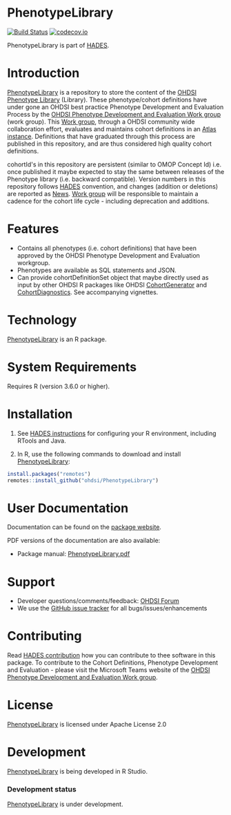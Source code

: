 PhenotypeLibrary
================

[![Build Status](https://github.com/OHDSI/PhenotypeLibrary/workflows/R-CMD-check/badge.svg)](https://github.com/OHDSI/PhenotypeLibrary/actions?query=workflow%3AR-CMD-check)
[![codecov.io](https://codecov.io/github/OHDSI/PhenotypeLibrary/coverage.svg?branch=main)](https://codecov.io/github/OHDSI/PhenotypeLibrary?branch=main)

PhenotypeLibrary is part of [HADES](https://ohdsi.github.io/Hades).

Introduction
============
[PhenotypeLibrary](https://github.com/OHDSI/PhenotypeLibrary) is a repository to store the content of the [OHDSI Phenotype Library](https://github.com/OHDSI/PhenotypeLibrary) (Library). These phenotype/cohort definitions have under gone an OHDSI best practice Phenotype Development and Evaluation Process by the [OHDSI Phenotype Development and Evaluation Work group](https://teams.microsoft.com/l/team/19%3a66a11855657c46918723073bff9e36f1%40thread.tacv2/conversations?groupId=b464dca0-06d1-477c-b66d-11827e4d0412&tenantId=a30f0094-9120-4aab-ba4c-e5509023b2d5) (work group). This [Work group](https://teams.microsoft.com/l/team/19%3a66a11855657c46918723073bff9e36f1%40thread.tacv2/conversations?groupId=b464dca0-06d1-477c-b66d-11827e4d0412&tenantId=a30f0094-9120-4aab-ba4c-e5509023b2d5), through a OHDSI community wide collaboration effort, evaluates and maintains cohort definitions in an [Atlas instance](https://atlas-phenotype.ohdsi.org/#/home). Definitions that have graduated through this process are published in this repository, and are thus considered high quality cohort definitions.

cohortId's in this repository are persistent (similar to OMOP Concept Id) i.e. once published it maybe expected to stay the same between releases of the Phenotype library (i.e. backward compatible). Version numbers in this repository follows [HADES](https://ohdsi.github.io/Hades/index.html) convention, and changes (addition or deletions) are reported as [News](https://ohdsi.github.io/PhenotypeLibrary/news/index.html). [Work group](https://teams.microsoft.com/l/team/19%3a66a11855657c46918723073bff9e36f1%40thread.tacv2/conversations?groupId=b464dca0-06d1-477c-b66d-11827e4d0412&tenantId=a30f0094-9120-4aab-ba4c-e5509023b2d5) will be responsible to maintain a cadence for the cohort life cycle - including deprecation and additions.

Features
========
- Contains all phenotypes (i.e. cohort definitions) that have been approved by the OHDSI Phenotype Development and Evaluation workgroup.
- Phenotypes are available as SQL statements and JSON.
- Can provide cohortDefinitionSet object that maybe directly used as input by other OHDSI R packages like OHDSI [CohortGenerator](https://ohdsi.github.io/CohortGenerator/) and [CohortDiagnostics](https://ohdsi.github.io/CohortDiagnostics/). See accompanying vignettes.

Technology
============
[PhenotypeLibrary](https://github.com/OHDSI/PhenotypeLibrary) is an R package.

System Requirements
============
Requires R (version 3.6.0 or higher). 

Installation
=============
1. See [HADES instructions](https://ohdsi.github.io/Hades/rSetup.html) for configuring your R environment, including RTools and Java.

2. In R, use the following commands to download and install [PhenotypeLibrary](https://github.com/OHDSI/PhenotypeLibrary):

  ```r
  install.packages("remotes")
  remotes::install_github("ohdsi/PhenotypeLibrary")
  ```

User Documentation
==================
Documentation can be found on the [package website](https://ohdsi.github.io/PhenotypeLibrary).

PDF versions of the documentation are also available:
* Package manual: [PhenotypeLibrary.pdf](https://raw.githubusercontent.com/OHDSI/PhenotypeLibrary/main/extras/PhenotypeLibrary.pdf)

Support
=======
* Developer questions/comments/feedback: <a href="http://forums.ohdsi.org/c/developers">OHDSI Forum</a>
* We use the <a href="https://github.com/OHDSI/PhenotypeLibrary/issues">GitHub issue tracker</a> for all bugs/issues/enhancements

Contributing
============
Read [HADES contribution](https://ohdsi.github.io/Hades/contribute.html) how you can contribute to thee software in this package.
To contribute to the Cohort Definitions, Phenotype Development and Evaluation - please visit the Microsoft Teams website of the [OHDSI Phenotype Development and Evaluation Work group](https://teams.microsoft.com/l/team/19%3a66a11855657c46918723073bff9e36f1%40thread.tacv2/conversations?groupId=b464dca0-06d1-477c-b66d-11827e4d0412&tenantId=a30f0094-9120-4aab-ba4c-e5509023b2d5).

License
=======
[PhenotypeLibrary](https://github.com/OHDSI/PhenotypeLibrary) is licensed under Apache License 2.0

Development
===========
[PhenotypeLibrary](https://github.com/OHDSI/PhenotypeLibrary) is being developed in R Studio.

### Development status

[PhenotypeLibrary](https://github.com/OHDSI/PhenotypeLibrary) is under development.
